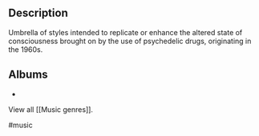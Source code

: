 ## Description
Umbrella of styles intended to replicate or enhance the altered state of consciousness brought on by the use of psychedelic drugs, originating in the 1960s. 
## Albums
- 

View all [[Music genres]].

#music 